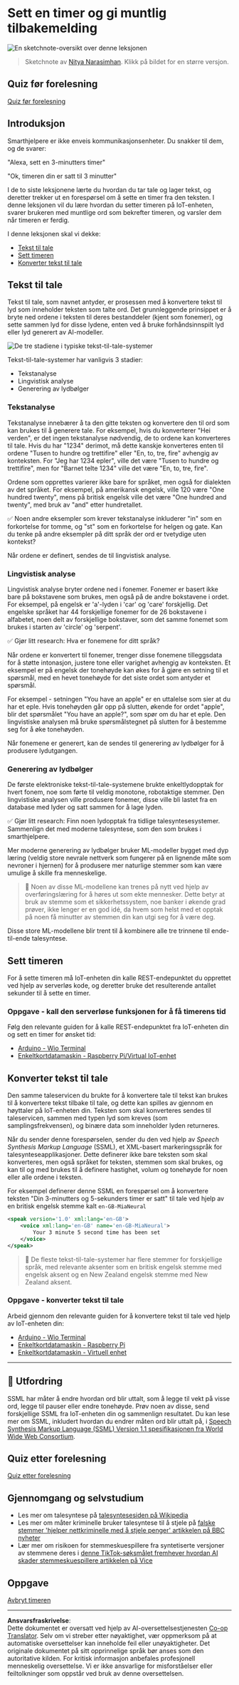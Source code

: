 <!--
CO_OP_TRANSLATOR_METADATA:
{
  "original_hash": "b73fe10ec6b580fba2affb6f6e0a5c4d",
  "translation_date": "2025-08-27T20:54:12+00:00",
  "source_file": "6-consumer/lessons/3-spoken-feedback/README.md",
  "language_code": "no"
}
-->
# Sett en timer og gi muntlig tilbakemelding

![En sketchnote-oversikt over denne leksjonen](../../../../../translated_images/lesson-23.f38483e1d4df4828990d3f02d60e46c978b075d384ae7cb4f7bab738e107c850.no.jpg)

> Sketchnote av [Nitya Narasimhan](https://github.com/nitya). Klikk på bildet for en større versjon.

## Quiz før forelesning

[Quiz før forelesning](https://black-meadow-040d15503.1.azurestaticapps.net/quiz/45)

## Introduksjon

Smarthjelpere er ikke enveis kommunikasjonsenheter. Du snakker til dem, og de svarer:

"Alexa, sett en 3-minutters timer"

"Ok, timeren din er satt til 3 minutter"

I de to siste leksjonene lærte du hvordan du tar tale og lager tekst, og deretter trekker ut en forespørsel om å sette en timer fra den teksten. I denne leksjonen vil du lære hvordan du setter timeren på IoT-enheten, svarer brukeren med muntlige ord som bekrefter timeren, og varsler dem når timeren er ferdig.

I denne leksjonen skal vi dekke:

* [Tekst til tale](../../../../../6-consumer/lessons/3-spoken-feedback)
* [Sett timeren](../../../../../6-consumer/lessons/3-spoken-feedback)
* [Konverter tekst til tale](../../../../../6-consumer/lessons/3-spoken-feedback)

## Tekst til tale

Tekst til tale, som navnet antyder, er prosessen med å konvertere tekst til lyd som inneholder teksten som talte ord. Det grunnleggende prinsippet er å bryte ned ordene i teksten til deres bestanddeler (kjent som fonemer), og sette sammen lyd for disse lydene, enten ved å bruke forhåndsinnspilt lyd eller lyd generert av AI-modeller.

![De tre stadiene i typiske tekst-til-tale-systemer](../../../../../translated_images/tts-overview.193843cf3f5ee09f8b3371a9fdaeb0f116698a07ca69daaa77158da4800e5453.no.png)

Tekst-til-tale-systemer har vanligvis 3 stadier:

* Tekstanalyse
* Lingvistisk analyse
* Generering av lydbølger

### Tekstanalyse

Tekstanalyse innebærer å ta den gitte teksten og konvertere den til ord som kan brukes til å generere tale. For eksempel, hvis du konverterer "Hei verden", er det ingen tekstanalyse nødvendig, de to ordene kan konverteres til tale. Hvis du har "1234" derimot, må dette kanskje konverteres enten til ordene "Tusen to hundre og trettifire" eller "En, to, tre, fire" avhengig av konteksten. For "Jeg har 1234 epler", ville det være "Tusen to hundre og trettifire", men for "Barnet telte 1234" ville det være "En, to, tre, fire".

Ordene som opprettes varierer ikke bare for språket, men også for dialekten av det språket. For eksempel, på amerikansk engelsk, ville 120 være "One hundred twenty", mens på britisk engelsk ville det være "One hundred and twenty", med bruk av "and" etter hundretallet.

✅ Noen andre eksempler som krever tekstanalyse inkluderer "in" som en forkortelse for tomme, og "st" som en forkortelse for helgen og gate. Kan du tenke på andre eksempler på ditt språk der ord er tvetydige uten kontekst?

Når ordene er definert, sendes de til lingvistisk analyse.

### Lingvistisk analyse

Lingvistisk analyse bryter ordene ned i fonemer. Fonemer er basert ikke bare på bokstavene som brukes, men også på de andre bokstavene i ordet. For eksempel, på engelsk er 'a'-lyden i 'car' og 'care' forskjellig. Det engelske språket har 44 forskjellige fonemer for de 26 bokstavene i alfabetet, noen delt av forskjellige bokstaver, som det samme fonemet som brukes i starten av 'circle' og 'serpent'.

✅ Gjør litt research: Hva er fonemene for ditt språk?

Når ordene er konvertert til fonemer, trenger disse fonemene tilleggsdata for å støtte intonasjon, justere tone eller varighet avhengig av konteksten. Et eksempel er på engelsk der tonehøyde kan økes for å gjøre en setning til et spørsmål, med en hevet tonehøyde for det siste ordet som antyder et spørsmål.

For eksempel - setningen "You have an apple" er en uttalelse som sier at du har et eple. Hvis tonehøyden går opp på slutten, økende for ordet "apple", blir det spørsmålet "You have an apple?", som spør om du har et eple. Den lingvistiske analysen må bruke spørsmålstegnet på slutten for å bestemme seg for å øke tonehøyden.

Når fonemene er generert, kan de sendes til generering av lydbølger for å produsere lydutgangen.

### Generering av lydbølger

De første elektroniske tekst-til-tale-systemene brukte enkeltlydopptak for hvert fonem, noe som førte til veldig monotone, robotaktige stemmer. Den lingvistiske analysen ville produsere fonemer, disse ville bli lastet fra en database med lyder og satt sammen for å lage lyden.

✅ Gjør litt research: Finn noen lydopptak fra tidlige talesyntesesystemer. Sammenlign det med moderne talesyntese, som den som brukes i smarthjelpere.

Mer moderne generering av lydbølger bruker ML-modeller bygget med dyp læring (veldig store nevrale nettverk som fungerer på en lignende måte som nevroner i hjernen) for å produsere mer naturlige stemmer som kan være umulige å skille fra menneskelige.

> 💁 Noen av disse ML-modellene kan trenes på nytt ved hjelp av overføringslæring for å høres ut som ekte mennesker. Dette betyr at bruk av stemme som et sikkerhetssystem, noe banker i økende grad prøver, ikke lenger er en god idé, da hvem som helst med et opptak på noen få minutter av stemmen din kan utgi seg for å være deg.

Disse store ML-modellene blir trent til å kombinere alle tre trinnene til ende-til-ende talesyntese.

## Sett timeren

For å sette timeren må IoT-enheten din kalle REST-endepunktet du opprettet ved hjelp av serverløs kode, og deretter bruke det resulterende antallet sekunder til å sette en timer.

### Oppgave - kall den serverløse funksjonen for å få timerens tid

Følg den relevante guiden for å kalle REST-endepunktet fra IoT-enheten din og sett en timer for ønsket tid:

* [Arduino - Wio Terminal](wio-terminal-set-timer.md)
* [Enkeltkortdatamaskin - Raspberry Pi/Virtual IoT-enhet](single-board-computer-set-timer.md)

## Konverter tekst til tale

Den samme taleservicen du brukte for å konvertere tale til tekst kan brukes til å konvertere tekst tilbake til tale, og dette kan spilles av gjennom en høyttaler på IoT-enheten din. Teksten som skal konverteres sendes til taleservicen, sammen med typen lyd som kreves (som samplingsfrekvensen), og binære data som inneholder lyden returneres.

Når du sender denne forespørselen, sender du den ved hjelp av *Speech Synthesis Markup Language* (SSML), et XML-basert markeringsspråk for talesynteseapplikasjoner. Dette definerer ikke bare teksten som skal konverteres, men også språket for teksten, stemmen som skal brukes, og kan til og med brukes til å definere hastighet, volum og tonehøyde for noen eller alle ordene i teksten.

For eksempel definerer denne SSML en forespørsel om å konvertere teksten "Din 3-minutters og 5-sekunders timer er satt" til tale ved hjelp av en britisk engelsk stemme kalt `en-GB-MiaNeural`

```xml
<speak version='1.0' xml:lang='en-GB'>
    <voice xml:lang='en-GB' name='en-GB-MiaNeural'>
        Your 3 minute 5 second time has been set
    </voice>
</speak>
```

> 💁 De fleste tekst-til-tale-systemer har flere stemmer for forskjellige språk, med relevante aksenter som en britisk engelsk stemme med engelsk aksent og en New Zealand engelsk stemme med New Zealand aksent.

### Oppgave - konverter tekst til tale

Arbeid gjennom den relevante guiden for å konvertere tekst til tale ved hjelp av IoT-enheten din:

* [Arduino - Wio Terminal](wio-terminal-text-to-speech.md)
* [Enkeltkortdatamaskin - Raspberry Pi](pi-text-to-speech.md)
* [Enkeltkortdatamaskin - Virtuell enhet](virtual-device-text-to-speech.md)

---

## 🚀 Utfordring

SSML har måter å endre hvordan ord blir uttalt, som å legge til vekt på visse ord, legge til pauser eller endre tonehøyde. Prøv noen av disse, send forskjellige SSML fra IoT-enheten din og sammenlign resultatet. Du kan lese mer om SSML, inkludert hvordan du endrer måten ord blir uttalt på, i [Speech Synthesis Markup Language (SSML) Version 1.1 spesifikasjonen fra World Wide Web Consortium](https://www.w3.org/TR/speech-synthesis11/).

## Quiz etter forelesning

[Quiz etter forelesning](https://black-meadow-040d15503.1.azurestaticapps.net/quiz/46)

## Gjennomgang og selvstudium

* Les mer om talesyntese på [talesyntesesiden på Wikipedia](https://wikipedia.org/wiki/Speech_synthesis)
* Les mer om måter kriminelle bruker talesyntese til å stjele på [falske stemmer 'hjelper nettkriminelle med å stjele penger' artikkelen på BBC nyheter](https://www.bbc.com/news/technology-48908736)
* Lær mer om risikoen for stemmeskuespillere fra syntetiserte versjoner av stemmene deres i [denne TikTok-søksmålet fremhever hvordan AI skader stemmeskuespillere artikkelen på Vice](https://www.vice.com/en/article/z3xqwj/this-tiktok-lawsuit-is-highlighting-how-ai-is-screwing-over-voice-actors)

## Oppgave

[Avbryt timeren](assignment.md)

---

**Ansvarsfraskrivelse**:  
Dette dokumentet er oversatt ved hjelp av AI-oversettelsestjenesten [Co-op Translator](https://github.com/Azure/co-op-translator). Selv om vi streber etter nøyaktighet, vær oppmerksom på at automatiske oversettelser kan inneholde feil eller unøyaktigheter. Det originale dokumentet på sitt opprinnelige språk bør anses som den autoritative kilden. For kritisk informasjon anbefales profesjonell menneskelig oversettelse. Vi er ikke ansvarlige for misforståelser eller feiltolkninger som oppstår ved bruk av denne oversettelsen.